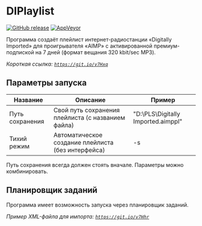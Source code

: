 # DIPlaylist 
[![GitHub release](https://img.shields.io/github/release/Notheireat/DIPlaylist.svg)](https://github.com/Notheireat/DIPlaylist/releases/latest) [![AppVeyor](https://img.shields.io/appveyor/ci/coderz/diplaylist.svg)](https://ci.appveyor.com/project/coderz/diplaylist)

Программа создаёт плейлист интернет-радиостанции «Digitally Imported» для проигрывателя «AIMP» с активированной премиум-подпиской на 7 дней (формат вещания 320 kbit/sec MP3).

*Короткая ссылка: [`https://git.io/v7Hxq`](https://git.io/v7Hxq)*

## Параметры запуска
| Название | Описание | Пример |
| ----- | ----- | ---- |
| Путь сохранения | Свой путь сохранения плейлиста (с названием файла) | "D:\PLS\Digitally Imported.aimppl" |
| Тихий режим | Автоматическое создание плейлиста (без интерфейса) | -s |

Путь сохранения всегда должен стоять вначале. Параметры можно комбинировать.

## Планировщик заданий 
Программа имеет возможность запуска через планировщик заданий.

*Пример XML-файла для импорта: [`https://git.io/v7Hhr`](https://git.io/v7Hhr)*
